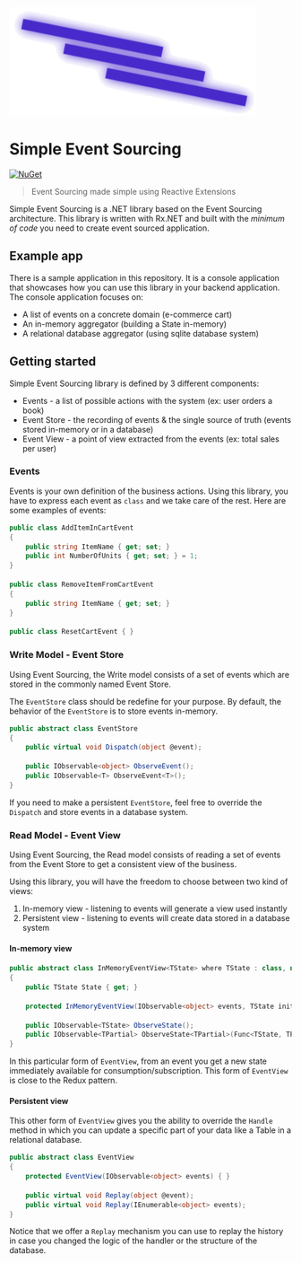 ![./images/logo-large.png](./images/logo-large.png)

# Simple Event Sourcing

[![NuGet](https://img.shields.io/nuget/v/Simple.EventSourcing.svg)](https://www.nuget.org/packages/Simple.EventSourcing/)

> Event Sourcing made simple using Reactive Extensions

Simple Event Sourcing is a .NET library based on the Event Sourcing architecture. This library is written with Rx.NET and built with the *minimum of code* you need to create event sourced application.

## Example app

There is a sample application in this repository. It is a console application that showcases how you can use this library in your backend application. The console application focuses on:

* A list of events on a concrete domain (e-commerce cart)
* An in-memory aggregator (building a State in-memory)
* A relational database aggregator (using sqlite database system)

## Getting started

Simple Event Sourcing library is defined by 3 different components:

* Events - a list of possible actions with the system (ex: user orders a book)
* Event Store - the recording of events & the single source of truth (events stored in-memory or in a database)
* Event View - a point of view extracted from the events (ex: total sales per user)

### Events

Events is your own definition of the business actions. Using this library, you have to express each event as `class` and we take care of the rest. Here are some examples of events:

```csharp
public class AddItemInCartEvent
{
    public string ItemName { get; set; }
    public int NumberOfUnits { get; set; } = 1;
}

public class RemoveItemFromCartEvent
{
    public string ItemName { get; set; }
}

public class ResetCartEvent { }
```

### Write Model - Event Store

Using Event Sourcing, the Write model consists of a set of events which are stored in the commonly named Event Store.

The `EventStore` class should be redefine for your purpose. By default, the behavior of the `EventStore` is to store events in-memory.

```csharp
public abstract class EventStore
{
    public virtual void Dispatch(object @event);

    public IObservable<object> ObserveEvent();
    public IObservable<T> ObserveEvent<T>();
}
```

If you need to make a persistent `EventStore`, feel free to override the `Dispatch` and store events in a database system.

### Read Model - Event View

Using Event Sourcing, the Read model consists of reading a set of events from the Event Store to get a consistent view of the business.

Using this library, you will have the freedom to choose between two kind of views:

1. In-memory view - listening to events will generate a view used instantly
2. Persistent view - listening to events will create data stored in a database system

#### In-memory view

```csharp
public abstract class InMemoryEventView<TState> where TState : class, new()
{
    public TState State { get; }

    protected InMemoryEventView(IObservable<object> events, TState initialState = null) { }

    public IObservable<TState> ObserveState();
    public IObservable<TPartial> ObserveState<TPartial>(Func<TState, TPartial> selector);
}
```

In this particular form of `EventView`, from an event you get a new state immediately available for consumption/subscription. This form of `EventView` is close to the Redux pattern.

#### Persistent view

This other form of `EventView` gives you the ability to override the `Handle` method in which you can update a specific part of your data like a Table in a relational database.

```csharp
public abstract class EventView
{
    protected EventView(IObservable<object> events) { }

    public virtual void Replay(object @event);
    public virtual void Replay(IEnumerable<object> events);
}
```

Notice that we offer a `Replay` mechanism you can use to replay the history in case you changed the logic of the handler or the structure of the database.
